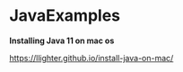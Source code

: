 # JavaExamples

**Installing Java 11 on mac os**  
  
https://llighter.github.io/install-java-on-mac/
